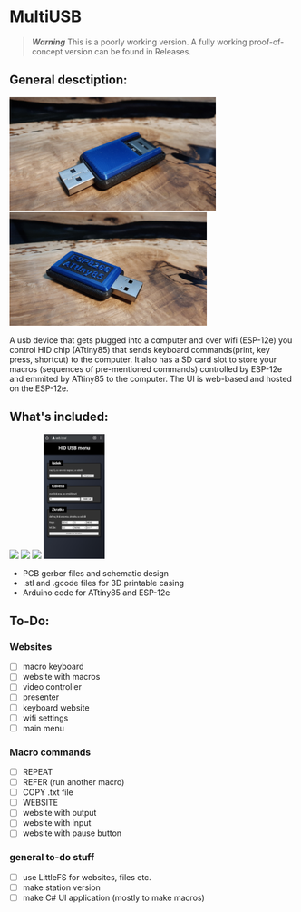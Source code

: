 # MultiUSB
> **_Warning_** This is a poorly working version. A fully working proof-of-concept version can be found in Releases.
## General desctiption:
<p float="left">
  <img src="images/IMG_20210806_114903.jpg" height="200" />
  <img src="images/IMG_20210806_114807.jpg" height="200" /> 
</p>
A usb device that gets plugged into a computer and over wifi (ESP-12e) you control HID chip (ATtiny85) that sends keyboard commands(print, key press, shortcut) to the computer. It also has a SD card slot to store your macros (sequences of pre-mentioned commands) controlled by ESP-12e and emmited by ATtiny85 to the computer. The UI is web-based and hosted on the ESP-12e.

## What's included:

<p float="left">
  <img src="images/Snímek obrazovky 2021-08-06 162437.png" height="220" /> 
  <img src="images/Snímek obrazovky 2021-08-06 163751.png" height="220" />
  <img src="images/Snímek obrazovky 2021-08-06 164538.png" height="220" />
  <img src="images/SmartSelect_20210802-221822_Chrome.jpg" height="220" /> 
</p>

- PCB gerber files and schematic design
- .stl and .gcode files for 3D printable casing
- Arduino code for ATtiny85 and ESP-12e

## To-Do:
### Websites
- [ ] macro keyboard
- [ ] website with macros
- [ ] video controller
- [ ] presenter
- [ ] keyboard website
- [ ] wifi settings
- [ ] main menu

### Macro commands
- [ ] REPEAT
- [ ] REFER (run another macro)
- [ ] COPY .txt file
- [ ] WEBSITE
- [ ] website with output
- [ ] website with input
- [ ] website with pause button

### general to-do stuff
- [ ] use LittleFS for websites, files etc.
- [ ] make station version
- [ ] make C# UI application (mostly to make macros)
